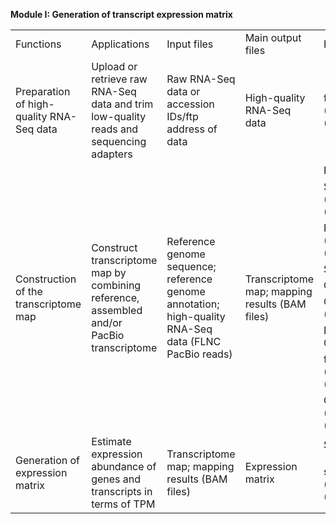 **Module I: Generation of transcript expression matrix**

<table>
    <tr>
      <td font-weight:bold>Functions</td>
      <td font-weight:bold>Applications</td>
      <td font-weight:bold>Input files</td>
      <td font-weight:bold>Main output files</td>
      <td font-weight:bold>Programs</td>
     </tr>
     <tr>
      <td>Preparation of high-quality RNA-Seq data</td>
      <td>Upload or retrieve raw RNA-Seq data and trim low-quality reads and sequencing adapters</td>
      <td>Raw RNA-Seq data or accession IDs/ftp address of data</td>
      <td>High-quality RNA-Seq data</td>
      <td>fastp (https://academic.oup.com/bioinformatics/article/34/17/i884/5093234) (version 0.20.0)</td>
     </tr>
     <tr>
      <td rowspan="9">Construction of the transcriptome map</td>
      <td rowspan="9">Construct transcriptome map by combining reference, assembled and/or PacBio transcriptome</td>
      <td rowspan="9">Reference genome sequence; reference genome annotation; high-quality RNA-Seq data (FLNC PacBio reads)</td>
      <td rowspan="9">Transcriptome map; mapping results (BAM files)</td>
      <td>HISAT (https://www.nature.com/articles/nmeth.3317) (version 2.1.0)</td>
     </tr>
     <tr>
      <td>SAMTools (https://academic.oup.com/bioinformatics/article/25/16/2078/204688) (version 1.10)</td>
     </tr>
     <tr>
      <td>BEDTools (https://academic.oup.com/bioinformatics/article/26/6/841/244688) (version 2.29.0)</td>
     </tr>
     <tr>     
      <td>StringTie (https://www.nature.com/articles/nbt.3122) (version 1.3.4)</td>
     </tr>
     <tr>  
      <td>Cufflinks (https://www.nature.com/articles/nbt.1621) (version 2.2.1)</td>
     </tr>
     <tr>  
      <td>CPC2 (https://academic.oup.com/nar/article/45/W1/W12/3831091) (version 0.1)</td>
     </tr>
     <tr>  
      <td>DIAMOND (https://www.nature.com/articles/nmeth.3176) (version 0.9.29)</td>
     </tr>
     <tr>  
      <td>featureCounts (https://academic.oup.com/bioinformatics/article/30/7/923/232889) (version 2.0.0)</td>
     </tr>
     <tr>  
      <td>GMAP (https://academic.oup.com/bioinformatics/article/21/9/1859/409207) (version  2015-09-29)</td>
     </tr>
     <tr>
      <td rowspan="2">Generation of expression matrix</td>
      <td rowspan="2">Estimate expression abundance of genes and transcripts in terms of TPM</td>
      <td rowspan="2">Transcriptome map; mapping results (BAM files)</td>
      <td rowspan="2">Expression matrix</td>
      <td>StringTie (https://www.nature.com/articles/nbt.3122) (version 1.3.4)</td>
     </tr>
     <tr>  
      <td>sva (https://academic.oup.com/bioinformatics/article/28/6/882/311263) (version 3.34.0)</td>
     </tr>
    </table>
